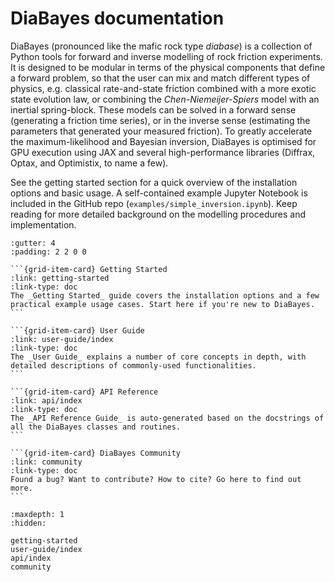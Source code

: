 # DiaBayes documentation

DiaBayes (pronounced like the mafic rock type *diabase*) is a collection of Python tools for forward and inverse modelling of rock friction experiments. It is designed to be modular in terms of the physical components that define a forward problem, so that the user can mix and match different types of physics, e.g. classical rate-and-state friction combined with a more exotic state evolution law, or combining the *Chen-Niemeijer-Spiers* model with an inertial spring-block. These models can be solved in a forward sense (generating a friction time series), or in the inverse sense (estimating the parameters that generated your measured friction). To greatly accelerate the maximum-likelihood and Bayesian inversion, DiaBayes is optimised for GPU execution using JAX and several high-performance libraries (Diffrax, Optax, and Optimistix, to name a few).

See the getting started section for a quick overview of the installation options and basic usage. A self-contained example Jupyter Notebook is included in the GitHub repo (`examples/simple_inversion.ipynb`). Keep reading for more detailed background on the modelling procedures and implementation.

````{grid} 1 2 2 2
:gutter: 4
:padding: 2 2 0 0

```{grid-item-card} Getting Started
:link: getting-started
:link-type: doc
The _Getting Started_ guide covers the installation options and a few practical example usage cases. Start here if you're new to DiaBayes.
```

```{grid-item-card} User Guide
:link: user-guide/index
:link-type: doc
The _User Guide_ explains a number of core concepts in depth, with detailed descriptions of commonly-used functionalities.
```

```{grid-item-card} API Reference
:link: api/index
:link-type: doc
The _API Reference Guide_ is auto-generated based on the docstrings of all the DiaBayes classes and routines. 
```

```{grid-item-card} DiaBayes Community
:link: community
:link-type: doc
Found a bug? Want to contribute? How to cite? Go here to find out more.
```
````

```{toctree}
:maxdepth: 1
:hidden:

getting-started
user-guide/index
api/index
community
```
